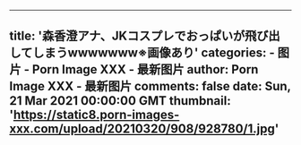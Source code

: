 
---
title: '森香澄アナ、JKコスプレでおっぱいが飛び出してしまうwwwwwww※画像あり'
categories: 
    - 图片
    - Porn Image XXX - 最新图片
author: Porn Image XXX - 最新图片
comments: false
date: Sun, 21 Mar 2021 00:00:00 GMT
thumbnail: 'https://static8.porn-images-xxx.com/upload/20210320/908/928780/1.jpg'
---

<div>   
<img src="https://static8.porn-images-xxx.com/upload/20210320/908/928780/1.jpg" referrerpolicy="no-referrer" alt> <img src="https://static8.porn-images-xxx.com/upload/20210320/908/928780/2.jpg" referrerpolicy="no-referrer" alt> <img src="https://static8.porn-images-xxx.com/upload/20210320/908/928780/3.jpg" referrerpolicy="no-referrer" alt> <img src="https://static8.porn-images-xxx.com/upload/20210320/908/928780/4.jpg" referrerpolicy="no-referrer" alt> <img src="https://static8.porn-images-xxx.com/upload/20210320/908/928780/5.gif" referrerpolicy="no-referrer" alt> <img src="https://static8.porn-images-xxx.com/upload/20210320/908/928780/6.gif" referrerpolicy="no-referrer" alt> <img src="https://static8.porn-images-xxx.com/upload/20210320/908/928780/7.gif" referrerpolicy="no-referrer" alt> <img src="https://static8.porn-images-xxx.com/upload/20210320/908/928780/8.jpg" referrerpolicy="no-referrer" alt> <img src="https://static8.porn-images-xxx.com/upload/20210320/908/928780/9.jpg" referrerpolicy="no-referrer" alt> <img src="https://static8.porn-images-xxx.com/upload/20210320/908/928780/10.jpg" referrerpolicy="no-referrer" alt> <img src="https://static8.porn-images-xxx.com/upload/20210320/908/928780/11.jpg" referrerpolicy="no-referrer" alt> <img src="https://static8.porn-images-xxx.com/upload/20210320/908/928780/12.jpg" referrerpolicy="no-referrer" alt> <img src="https://static8.porn-images-xxx.com/upload/20210320/908/928780/13.jpg" referrerpolicy="no-referrer" alt> <img src="https://static8.porn-images-xxx.com/upload/20210320/908/928780/14.jpg" referrerpolicy="no-referrer" alt> <img src="https://static8.porn-images-xxx.com/upload/20210320/908/928780/15.jpg" referrerpolicy="no-referrer" alt> <img src="https://static8.porn-images-xxx.com/upload/20210320/908/928780/16.jpg" referrerpolicy="no-referrer" alt> <img src="https://static8.porn-images-xxx.com/upload/20210320/908/928780/17.jpg" referrerpolicy="no-referrer" alt>  
</div>
            
